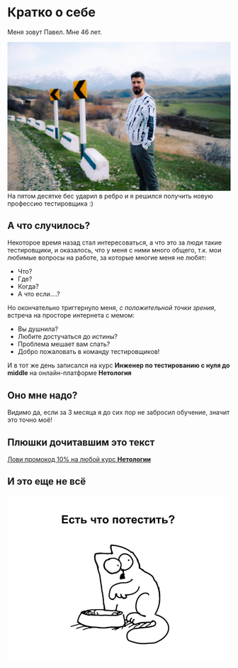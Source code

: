 # Кратко о себе

Меня зовут Павел. Мне 46 лет.

![](Me.JPG)
На пятом десятке бес ударил в ребро и я решился получить новую профессию тестировщика :)  

## А что случилось?

Некоторое время назад стал интересоваться,  а что это за люди такие тестировщики, и оказалось, что у меня с ними много общего, т.к. мои любимые вопросы на работе, за которые многие меня не любят:

* Что?
* Где?
* Когда?
* А что если....?

Но окончательно триггернуло меня, _с положительной точки зрения_, встреча на просторе интернета с мемом: 

- Вы душнила?
- Любите достучаться до истины?
- Проблема мешает вам спать?
- Добро пожаловать в команду тестировщиков!  

И в тот же день записался на курс **Инженер по тестированию с нуля до middle** на онлайн-платформе **Нетология**  

## Оно мне надо?

Видимо да, если за 3 месяца  я до сих пор не забросил обучение, значит это точно моё!

## Плюшки дочитавшим это текст  

[Лови промокод 10% на любой курс **Нетологии**](https://netology.ru/referral-welcome/REF-G947ZN13Y)

## И это еще не всё  

![](I_am_a_tester.jpg)
